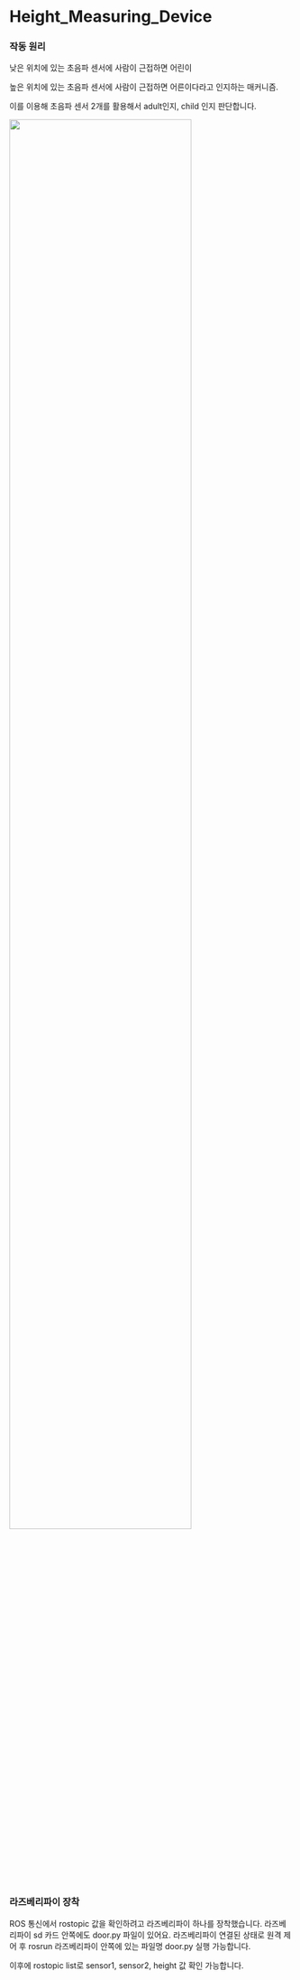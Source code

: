 # Height_Measuring_Device



### 작동 원리

낮은 위치에 있는 초음파 센서에 사람이 근접하면 어린이

높은 위치에 있는 초음파 센서에 사람이 근접하면 어른이다라고 인지하는 매커니즘. 


이를 이용해 초음파 센서 2개를 활용해서 adult인지, child 인지 판단합니다.

<img width="80%" src="https://user-images.githubusercontent.com/105138423/218358622-243c381d-9f29-4190-bcee-9a2f2224e6dc.jpg"/>

### 라즈베리파이 장착

ROS 통신에서 rostopic 값을 확인하려고 라즈베리파이 하나를 장착했습니다.
라즈베리파이 sd 카드 안쪽에도 door.py 파일이 있어요.
라즈베리파이 연결된 상태로 원격 제어 후 rosrun 라즈베리파이 안쪽에 있는 파일명 door.py 실행 가능합니다.

이후에 rostopic list로 sensor1, sensor2, height 값 확인 가능합니다.
